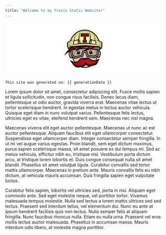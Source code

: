 ```yaml
---
title: "Welcome to my Travis Static Website!"
---
```


<p id="header-logo">
  <img src="img/travis-ci.png" />
</p>


```
This site was generated on: {{ generationDate }}
```

Lorem ipsum dolor sit amet, consectetur adipiscing elit. Fusce mollis sapien et ligula sollicitudin, non congue risus facilisis. Donec lacus diam, pellentesque ut odio auctor, gravida viverra erat. Maecenas vitae lectus ut tortor scelerisque hendrerit. In egestas metus in lectus auctor vehicula. Quisque eget diam in nunc volutpat varius. Pellentesque felis lectus, ultricies eget ex vitae, eleifend hendrerit sem. Maecenas nec nisl magna.

Maecenas viverra elit eget auctor pellentesque. Maecenas ut nunc ac est auctor pellentesque. Aliquam faucibus elit eget ullamcorper consectetur. Suspendisse eget ullamcorper diam. Integer consectetur semper fringilla. In ut mi vel augue varius egestas. Proin blandit, sem eget dictum maximus, purus sapien scelerisque massa, sit amet posuere ex dui tempus mi. Sed ac metus vehicula, efficitur nibh eu, tristique nisl. Vestibulum porta dictum arcu, at tristique lorem lobortis et. Duis congue consequat nulla sit amet blandit. Phasellus sit amet volutpat ligula. Curabitur convallis sed tortor mattis ullamcorper. Maecenas in pretium ante. Mauris convallis felis eu nibh dictum, at vehicula mauris accumsan. Duis fringilla sapien eget vulputate luctus.

Curabitur felis sapien, lobortis vel ultricies sed, porta in nisi. Aliquam eget commodo ante. Sed eget molestie neque, vel porttitor tortor. Vivamus malesuada tempus molestie. Nulla sed lectus a lorem mattis ultrices sed sed lectus. Praesent sed interdum tellus, vel elementum dui. Nunc eu ante at ipsum hendrerit facilisis quis non lectus. Nulla semper felis at aliquam fringilla. Nunc faucibus rhoncus nulla. Etiam eu nulla urna. Praesent vel eros mollis lectus auctor malesuada. Phasellus in accumsan massa. Mauris interdum odio libero, at molestie magna porttitor.

